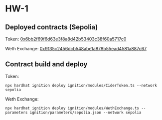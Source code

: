 # HW-1

## Deployed contracts (Sepolia)

Token: [0x6bb2f69f6d63e3f8a8d42b53403c38f60a5717c0](https://sepolia.etherscan.io/address/0x6bb2f69f6d63e3f8a8d42b53403c38f60a5717c0)

Weth Exchange: [0x9135c2456dcb548abe1a878b55ead4581a887c67](https://sepolia.etherscan.io/address/0x9135c2456dcb548abe1a878b55ead4581a887c67)

## Contract build and deploy
Token:
```shell
npx hardhat ignition deploy ignition/modules/CiderToken.ts --network sepolia
```

Weth Exchange:
```shell
npx hardhat ignition deploy ignition/modules/WethExchange.ts --parameters ignition/parameters/sepolia.json --network sepolia
```
